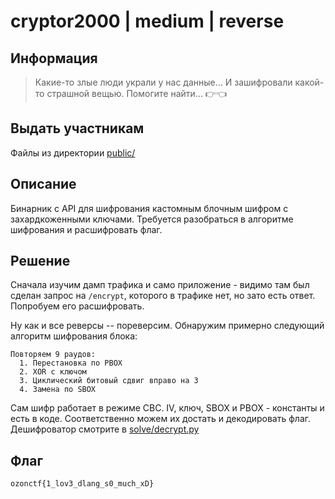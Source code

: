# cryptor2000 | medium | reverse

## Информация

> Какие-то злые люди украли у нас данные... И зашифровали какой-то страшной вещью. Помогите найти... 👉👈

## Выдать участникам

Файлы из директории [public/](public/)

## Описание
Бинарник с API для шифрования кастомным блочным шифром с захардкоженными ключами. Требуется разобраться в алгоритме шифрования и расшифровать флаг.

## Решение
Cначала изучим дамп трафика и само приложение - видимо там был сделан запрос на `/encrypt`, которого в трафике нет, но зато есть ответ. Попробуем его расшифровать.

Ну как и все реверсы -- пореверсим. Обнаружим примерно следующий алгоритм шифрования блока:

```
Повторяем 9 раудов:
  1. Перестановка по PBOX
  2. XOR с ключом
  3. Циклический битовый сдвиг вправо на 3
  4. Замена по SBOX
```

Сам шифр работает в режиме CBC.
IV, ключ, SBOX и PBOX - константы и есть в коде. Соответственно можем их достать и декодировать флаг.
Дешифроватор смотрите в [solve/decrypt.py](./solve/decrypt.py)

## Флаг

`ozonctf{1_lov3_dlang_s0_much_xD}`
